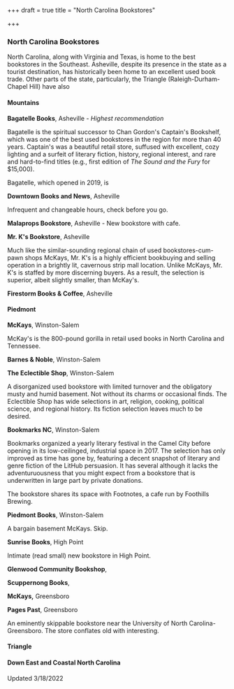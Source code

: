 +++
draft = true
title = "North Carolina Bookstores"

+++
### North Carolina Bookstores

North Carolina, along with Virginia and Texas, is home to the best bookstores in the Southeast. Asheville, despite its presence in the state as a tourist destination, has historically been home to an excellent used book trade. Other parts of the state, particularly, the Triangle (Raleigh-Durham-Chapel Hill) have also

#### Mountains

**Bagatelle Books**, Asheville - _Highest recommendation_

Bagatelle is the spiritual successor to Chan Gordon's Captain's Bookshelf, which was one of the best used bookstores in the region for more than 40 years. Captain's was a beautiful retail store, suffused with excellent, cozy lighting and a surfeit of literary fiction, history, regional interest, and rare and hard-to-find titles (e.g., first edition of _The Sound and the Fury_ for $15,000).

Bagatelle, which opened in 2019, is

**Downtown Books and News**, Asheville

Infrequent and changeable hours, check before you go.

**Malaprops Bookstore**, Asheville - New bookstore with cafe.

**Mr. K's Bookstore**, Asheville

Much like the similar-sounding regional chain of used bookstores-cum-pawn shops McKays, Mr. K's is a highly efficient bookbuying and selling operation in a brightly lit, cavernous strip mall location. Unlike McKays, Mr. K's is staffed by more discerning buyers. As a result, the selection is superior, albeit slightly smaller, than McKay's.

**Firestorm Books & Coffee**, Asheville

#### Piedmont

**McKays**, Winston-Salem

McKay's is the 800-pound gorilla in retail used books in North Carolina and Tennessee. 

**Barnes & Noble**, Winston-Salem

**The Eclectible Shop**, Winston-Salem

A disorganized used bookstore with limited turnover and the obligatory musty and humid basement. Not without its charms or occasional finds. The Eclectible Shop has wide selections in art, religion, cooking, political science, and regional history. Its fiction selection leaves much to be desired.

**Bookmarks NC**, Winston-Salem

Bookmarks organized a yearly literary festival in the Camel City before opening in its low-ceilinged, industrial space in 2017. The selection has only improved as time has gone by, featuring a decent snapshot of literary and genre fiction of the LitHub persuasion. It has several  although it lacks the adventuruousness that you might expect from a bookstore that is underwritten in large part by private donations.

The bookstore shares its space with Footnotes, a cafe run by Foothills Brewing.

**Piedmont Books**, Winston-Salem

A bargain basement McKays. Skip.

**Sunrise Books**, High Point

Intimate (read small) new bookstore in High Point.

**Glenwood Community Bookshop**,

**Scuppernong Books**,

**McKays,** Greensboro

**Pages Past**, Greensboro

An eminently skippable bookstore near the University of North Carolina-Greensboro. The store conflates old with interesting.

#### Triangle

#### Down East and Coastal North Carolina

Updated 3/18/2022